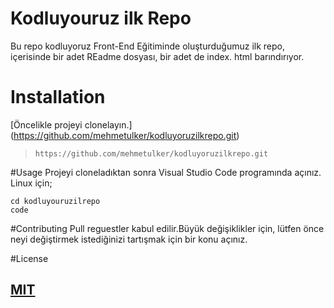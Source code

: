 # Kodluyouruz ilk Repo
Bu repo kodluyoruz Front-End Eğitiminde oluşturduğumuz ilk repo, içerisinde bir adet  REadme dosyası, bir adet de index. html barındırıyor.
# Installation 
[Öncelikle projeyi clonelayın.] (https://github.com/mehmetulker/kodluyoruzilkrepo.git)

>`https://github.com/mehmetulker/kodluyoruzilkrepo.git`

#Usage
Projeyi cloneladıktan sonra Visual Studio Code programında açınız.
Linux için;


```
cd kodluyouruzilrepo
code

```
#Contributing
Pull reguestler kabul edilir.Büyük değişiklikler için, lütfen önce neyi değiştirmek istediğinizi tartışmak için bir konu açınız. 

#License

[MIT]()
---

